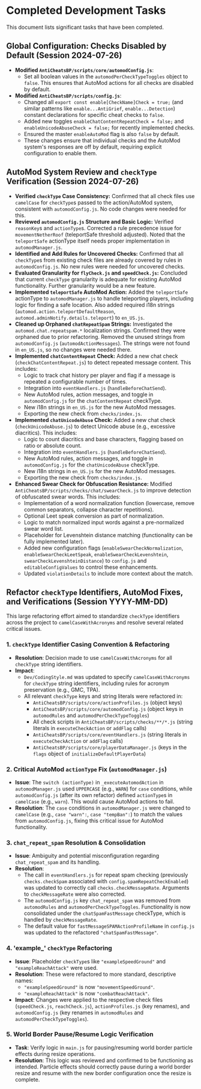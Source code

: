 # Completed Development Tasks

This document lists significant tasks that have been completed.

## Global Configuration: Checks Disabled by Default (Session 2024-07-26)
*   **Modified `AntiCheatsBP/scripts/core/automodConfig.js`**:
    *   Set all boolean values in the `automodPerCheckTypeToggles` object to `false`. This ensures that AutoMod actions for all checks are disabled by default.
*   **Modified `AntiCheatsBP/scripts/config.js`**:
    *   Changed all `export const enable[CheckName]Check = true;` (and similar patterns like `enable...AntiGrief`, `enable...Detection`) constant declarations for specific cheat checks to `false`.
    *   Added new toggles `enableChatContentRepeatCheck = false;` and `enableUnicodeAbuseCheck = false;` for recently implemented checks.
    *   Ensured the master `enableAutoMod` flag is also `false` by default.
    *   These changes ensure that individual checks and the AutoMod system's responses are off by default, requiring explicit configuration to enable them.

## AutoMod System Review and `checkType` Verification (Session 2024-07-26)
-   **Verified `checkType` Case Consistency:** Confirmed that all check files use `camelCase` for `checkType`s passed to the action/AutoMod system, consistent with `automodConfig.js`. No code changes were needed for this.
-   **Reviewed `automodConfig.js` Structure and Basic Logic:** Verified `reasonKey`s and `actionType`s. Corrected a rule precedence issue for `movementNetherRoof` (teleportSafe threshold adjusted). Noted that the `teleportSafe` actionType itself needs proper implementation in `automodManager.js`.
-   **Identified and Add Rules for Uncovered Checks:** Confirmed that all `checkType`s from existing check files are already covered by rules in `automodConfig.js`. No new rules were needed for uncovered checks.
-   **Evaluated Granularity for `flyCheck.js` and `speedCheck.js`:** Concluded that current `checkType` granularity is adequate for existing AutoMod functionality. Further granularity would be a new feature.
-   **Implemented `teleportSafe` AutoMod Action:** Added the `teleportSafe` actionType to `automodManager.js` to handle teleporting players, including logic for finding a safe location. Also added required i18n strings (`automod.action.teleportDefaultReason`, `automod.adminNotify.details.teleport`) to `en_US.js`.
-   **Cleaned up Orphaned `chatRepeatSpam` Strings:** Investigated the `automod.chat.repeatspam.*` localization strings. Confirmed they were orphaned due to prior refactoring. Removed the unused strings from `automodConfig.js` (`automodActionMessages`). The strings were not found in `en_US.js`, so no changes were needed there.
-   **Implemented `chatContentRepeat` Check:** Added a new chat check (`checkChatContentRepeat.js`) to detect repeated message content. This includes:
    - Logic to track chat history per player and flag if a message is repeated a configurable number of times.
    - Integration into `eventHandlers.js` (`handleBeforeChatSend`).
    - New AutoMod rules, action messages, and toggle in `automodConfig.js` for the `chatContentRepeat` checkType.
    - New i18n strings in `en_US.js` for the new AutoMod messages.
    - Exporting the new check from `checks/index.js`.
-   **Implemented `chatUnicodeAbuse` Check:** Added a new chat check (`checkUnicodeAbuse.js`) to detect Unicode abuse (e.g., excessive diacritics). This includes:
    - Logic to count diacritics and base characters, flagging based on ratio or absolute count.
    - Integration into `eventHandlers.js` (`handleBeforeChatSend`).
    - New AutoMod rules, action messages, and toggle in `automodConfig.js` for the `chatUnicodeAbuse` checkType.
    - New i18n strings in `en_US.js` for the new AutoMod messages.
    - Exporting the new check from `checks/index.js`.
-   **Enhanced Swear Check for Obfuscation Resistance:** Modified `AntiCheatsBP/scripts/checks/chat/swearCheck.js` to improve detection of obfuscated swear words. This includes:
    - Implementation of a word normalization function (lowercase, remove common separators, collapse character repetitions).
    - Optional Leet speak conversion as part of normalization.
    - Logic to match normalized input words against a pre-normalized swear word list.
    - Placeholder for Levenshtein distance matching (functionality can be fully implemented later).
    - Added new configuration flags (`enableSwearCheckNormalization`, `enableSwearCheckLeetSpeak`, `enableSwearCheckLevenshtein`, `swearCheckLevenshteinDistance`) to `config.js` and `editableConfigValues` to control these enhancements.
    - Updated `violationDetails` to include more context about the match.

## Refactor `checkType` Identifiers, AutoMod Fixes, and Verifications (Session YYYY-MM-DD)

This large refactoring effort aimed to standardize `checkType` identifiers across the project to `camelCaseWithAcronyms` and resolve several related critical issues.

### 1. `checkType` Identifier Casing Convention & Refactoring
-   **Resolution**: Decision made to use `camelCaseWithAcronyms` for all `checkType` string identifiers.
-   **Impact**:
    -   `Dev/CodingStyle.md` was updated to specify `camelCaseWithAcronyms` for `checkType` string identifiers, including rules for acronym preservation (e.g., GMC, TPA).
    -   All relevant `checkType` keys and string literals were refactored in:
        -   `AntiCheatsBP/scripts/core/actionProfiles.js` (object keys)
        -   `AntiCheatsBP/scripts/core/automodConfig.js` (object keys in `automodRules` and `automodPerCheckTypeToggles`)
        -   All check scripts in `AntiCheatsBP/scripts/checks/**/*.js` (string literals in `executeCheckAction` or `addFlag` calls)
        -   `AntiCheatsBP/scripts/core/eventHandlers.js` (string literals in `executeCheckAction` or `addFlag` calls)
        -   `AntiCheatsBP/scripts/core/playerDataManager.js` (keys in the `flags` object of `initializeDefaultPlayerData`)

### 2. Critical AutoMod `actionType` Fix (`automodManager.js`)
-   **Issue**: The `switch (actionType)` in `_executeAutomodAction` in `automodManager.js` used `UPPERCASE` (e.g., `WARN`) for `case` conditions, while `automodConfig.js` (after its own refactor) defined `actionType`s in `camelCase` (e.g., `warn`). This would cause AutoMod actions to fail.
-   **Resolution**: The `case` conditions in `automodManager.js` were changed to `camelCase` (e.g., `case "warn":`, `case "tempBan":`) to match the values from `automodConfig.js`, fixing this critical issue for AutoMod functionality.

### 3. `chat_repeat_spam` Resolution & Consolidation
-   **Issue**: Ambiguity and potential misconfiguration regarding `chat_repeat_spam` and its handling.
-   **Resolution**:
    -   The call in `eventHandlers.js` for repeat spam checking (previously `checks.checkSpam` associated with `config.spamRepeatCheckEnabled`) was updated to correctly call `checks.checkMessageRate`. Arguments to `checkMessageRate` were also corrected.
    -   The `automodConfig.js` key `chat_repeat_spam` was removed from `automodRules` and `automodPerCheckTypeToggles`. Functionality is now consolidated under the `chatSpamFastMessage` checkType, which is handled by `checkMessageRate`.
    -   The default value for `fastMessageSPAMActionProfileName` in `config.js` was updated to the refactored `"chatSpamFastMessage"`.

### 4. 'example\_' `checkType` Refactoring
-   **Issue**: Placeholder `checkType`s like `"exampleSpeedGround"` and `"exampleReachAttack"` were used.
-   **Resolution**: These were refactored to more standard, descriptive names:
    -   `"exampleSpeedGround"` is now `"movementSpeedGround"`.
    -   `"exampleReachAttack"` is now `"combatReachAttack"`.
-   **Impact**: Changes were applied to the respective check files (`speedCheck.js`, `reachCheck.js`), `actionProfiles.js` (key renames), and `automodConfig.js` (key renames in `automodRules` and `automodPerCheckTypeToggles`).

### 5. World Border Pause/Resume Logic Verification
-   **Task**: Verify logic in `main.js` for pausing/resuming world border particle effects during resize operations.
-   **Resolution**: This logic was reviewed and confirmed to be functioning as intended. Particle effects should correctly pause during a world border resize and resume with the new border configuration once the resize is complete.
